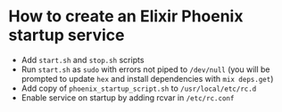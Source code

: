 # How to create an Elixir Phoenix startup service

* Add `start.sh` and `stop.sh` scripts
* Run `start.sh` as `sudo` with errors not piped to `/dev/null` (you will be prompted to update `hex` and install dependencies with `mix deps.get`)
* Add copy of `phoenix_startup_script.sh` to `/usr/local/etc/rc.d`
* Enable service on startup by adding rcvar in `/etc/rc.conf`